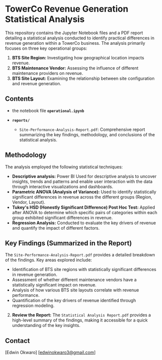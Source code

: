 # TowerCo Revenue Generation Statistical Analysis

This repository contains the Jupyter Notebook files and a PDF report detailing a statistical analysis conducted to identify practical differences in revenue generation within a TowerCo business. The analysis primarily focuses on three key operational groups:

1.  **BTS Site Region:** Investigating how geographical location impacts revenue.
2.  **BTS Maintenance Vendor:** Assessing the influence of different maintenance providers on revenue.
3.  **BTS Site Layout:** Examining the relationship between site configuration and revenue generation.

## Contents

* the notebook file **`operational.ipynb`** 

* **`reports/`** 
    * `Site-Performance-Analysis-Report.pdf`: Comprehensive report summarizing the key findings, methodology, and conclusions of the statistical analysis.

## Methodology

The analysis employed the following statistical techniques:

* **Descriptive analysis:** Power BI Used for descriptive analysis to uncover insights, trends and patterns and enable user interaction with the data through interactive visualizations and dashboards.
* **Parametric ANOVA (Analysis of Variance):** Used to identify statistically significant differences in revenue across the different groups (Region, Vendor, Layout).
* **Tukey's HSD (Honestly Significant Difference) Post Hoc Test:** Applied after ANOVA to determine which specific pairs of categories within each group exhibited significant differences in revenue.
* **Regression Analysis:** Conducted to evaluate the key drivers of revenue and quantify the impact of different factors.

## Key Findings (Summarized in the Report)

The `Site-Performance-Analysis-Report.pdf` provides a detailed breakdown of the findings. Key areas explored include:

* Identification of BTS site regions with statistically significant differences in revenue generation.
* Assessment of whether different maintenance vendors have a statistically significant impact on revenue.
* Analysis of how various BTS site layouts correlate with revenue performance.
* Quantification of the key drivers of revenue identified through regression modeling.

2.  **Review the Report:** The `Statistical Analysis Report.pdf` provides a high-level summary of the findings, making it accessible for a quick understanding of the key insights.

## Contact
[Edwin Okwaro]
[edwinokwaro3@gmail.com]
